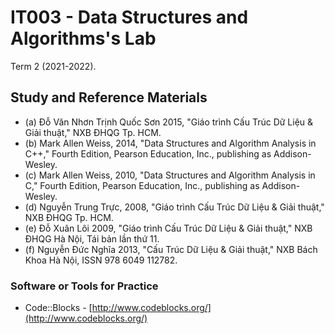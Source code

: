 # IT003 - Data Structures and Algorithms's Lab

Term 2 (2021-2022).

## Study and Reference Materials
   - (a) Đỗ Văn Nhơn Trịnh Quốc Sơn 2015, "Giáo trình Cấu Trúc Dữ Liệu & Giải thuật," NXB ĐHQG Tp. HCM.
   - (b) Mark Allen Weiss, 2014, "Data Structures and Algorithm Analysis in C++," Fourth Edition, Pearson Education, Inc., publishing as Addison-Wesley.
   - (c) Mark Allen Weiss, 2010, "Data Structures and Algorithm Analysis in C," Fourth Edition, Pearson Education, Inc., publishing as Addison-Wesley.
   - (d) Nguyễn Trung Trực, 2008, "Giáo trình Cấu Trúc Dữ Liệu & Giải thuật," NXB ĐHQG Tp. HCM.
   - (e) Đỗ Xuân Lôi 2009, "Giáo trình Cấu Trúc Dữ Liệu & Giải thuật," NXB ĐHQG Hà Nội, Tái bản lần thứ 11.
   - (f) Nguyễn Đức Nghĩa 2013, "Cấu Trúc Dữ Liệu & Giải thuật," NXB Bách Khoa Hà Nội, ISSN 978 6049 112782.

### Software or Tools for Practice
   - Code::Blocks - [http://www.codeblocks.org/](http://www.codeblocks.org/)
